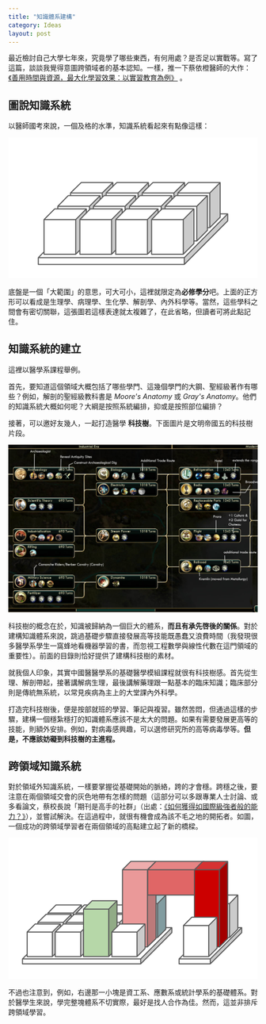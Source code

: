 ```yaml
---
title: "知識體系建構"
category: Ideas
layout: post
---
```


最近檢討自己大學七年來，究竟學了哪些東西，有何用處？是否足以實戰等。寫了這篇，談談我覺得意圖跨領域者的基本認知。一樣，推一下蔡依橙醫師的大作：[《善用時間與資源，最大化學習效果：以實習教育為例》](http://edu.innovaradinc.com/maximize_your_internship) 。

## 圖說知識系統

以醫師國考來說，一個及格的水準，知識系統看起來有點像這樣：

![knowledge](/assets/img/knowledge1.png)

底盤是一個「大範圍」的意思，可大可小，這裡就限定為**必修學分**吧。上面的正方形可以看成是生理學、病理學、生化學、解剖學、內外科學等。當然，這些學科之間會有密切關聯，這張圖若這樣表達就太複雜了，在此省略，但讀者可將此點記住。

## 知識系統的建立

這裡以醫學系課程舉例。

首先，要知道這個領域大概包括了哪些學門、這幾個學門的大鋼、聖經級著作有哪些？例如，解剖的聖經級教科書是 _Moore's Anatomy_ 或 _Gray's Anatomy_。他們的知識系統大概如何呢？大綱是按照系統編排，抑或是按照部位編排？

接著，可以邀好友幾人，一起打造醫學 **科技樹**。下面圖片是文明帝國五的科技樹片段。

![Tech Tree](/assets/img/techtree.png)

科技樹的概念在於，知識被歸納為一個巨大的體系，**而且有承先啓後的關係**。對於建構知識體系來說，跳過基礎步驟直接發展高等技能既愚蠢又浪費時間（我發現很多醫學系學生一窩蜂地看機器學習的書，而忽視工程數學與線性代數在這門領域的重要性）。前面的目錄則恰好提供了建構科技樹的素材。

就我個人印象，其實中國醫醫學系的基礎醫學模組課程就很有科技樹感。首先從生理、解剖帶起，接著講解病生理，最後講解藥理跟一點基本的臨床知識；臨床部分則是傳統無系統，以常見疾病為主上的大堂課內外科學。

打造完科技樹後，便是按部就班的學習、筆記與複習。雖然苦悶，但通過這樣的步驟，建構一個穩紮穩打的知識體系應該不是太大的問題。如果有需要發展更高等的技能，則額外安排。例如，對病毒感興趣，可以選修研究所的高等病毒學等。**但是，不應該妨礙到科技樹的主進程。**

## 跨領域知識系統

對於領域外知識系統，一樣要掌握從基礎開始的脈絡，跨的才會穩。跨穩之後，要注意在兩個領域交會的灰色地帶有怎樣的問題（這部分可以多跟專業人士討論、或多看論文，蔡校長說「期刊是高手的社群」（出處：[《如何獲得如國際級強者般的能力？》](http://edu.innovarad.tw/qa-international_scholars/)），並嘗試解決。在這過程中，就很有機會成為該不毛之地的開拓者。如圖，一個成功的跨領域學習者在兩個領域的高點建立起了新的橋樑。

![knowledge](/assets/img/knowledge4.png)

不過也注意到，例如，右邊那一小塊是資工系、應數系或統計學系的基礎體系。對於醫學生來說，學完整塊體系不切實際，最好是找人合作為佳。然而，這並非排斥跨領域學習。
